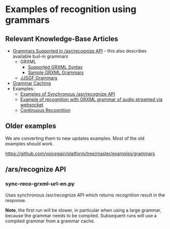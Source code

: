 # Examples of recognition using grammars

## Relevant Knowledge-Base Articles

* [Grammars Supported in /asr/recognize API](https://support.voicegain.ai/hc/en-us/articles/360045678932-Grammars-Supported-in-asr-recognize-API) - this also describes available buil-in grammars
  * GRXML
    * [Supported GRXML Syntax](https://support.voicegain.ai/hc/en-us/articles/360039777992-Supported-GRXML-Syntax)
    * [Sample GRXML Grammars](https://support.voicegain.ai/hc/en-us/articles/360046906211-Sample-GRXML-Grammars)
  * [JJSGF Grammars](https://support.voicegain.ai/hc/en-us/articles/360048936511-JJSGF-Grammars)
* [Grammar Caching](https://support.voicegain.ai/hc/en-us/articles/7987530013716-Grammar-Caching)
* Examples:
  * [Examples of Synchronous /asr/recognize API](https://support.voicegain.ai/hc/en-us/articles/360044558872-Examples-of-Synchronous-asr-recognize-API)
  * [Example of recognition with GRXML grammar of audio streamed via websocket](https://support.voicegain.ai/hc/en-us/articles/360047237552-Example-of-recognition-with-GRXML-grammar-of-audio-streamed-via-websocket)
  * [Continuous Recognition](https://support.voicegain.ai/hc/en-us/articles/360050327712-Continuous-Recognition)


## Older examples

We are converting them to new updates examples. Most of the old examples should work.

https://github.com/voicegain/platform/tree/master/examples/grammars


## /ars/recognize API

### sync-reco-grxml-url-en.py

Uses synchronous /asr/recognize API which returns recognition result in the response.

**Note**, the first run will be slower, in particular when using a large grammar, because the grammar needs to be compiled. Subsequent runs will use a compiled grammar from a grammar cache.
